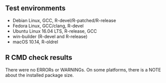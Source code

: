 ## Test environments
* Debian Linux, GCC, R-devel/R-patched/R-release
* Fedora Linux, GCC/clang, R-devel
* Ubuntu Linux 16.04 LTS, R-release, GCC
* win-builder (R-devel and R-release)
* macOS 10.14, R-oldrel

## R CMD check results

There were no ERRORs or WARNINGs. On some platforms, there is a NOTE about the installed package size.
